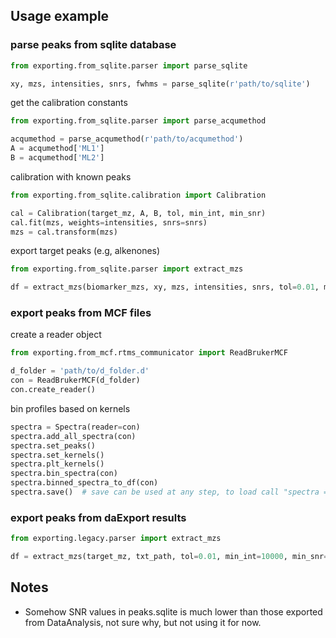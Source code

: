 
## Usage example
### parse peaks from sqlite database

```python
from exporting.from_sqlite.parser import parse_sqlite

xy, mzs, intensities, snrs, fwhms = parse_sqlite(r'path/to/sqlite')
```
get the calibration constants

```python
from exporting.from_sqlite.parser import parse_acqumethod

acqumethod = parse_acqumethod(r'path/to/acqumethod')
A = acqumethod['ML1']
B = acqumethod['ML2']
```

calibration with known peaks

```python
from exporting.from_sqlite.calibration import Calibration

cal = Calibration(target_mz, A, B, tol, min_int, min_snr)
cal.fit(mzs, weights=intensities, snrs=snrs)
mzs = cal.transform(mzs)
```

export target peaks (e.g, alkenones)

```python
from exporting.from_sqlite.parser import extract_mzs

df = extract_mzs(biomarker_mzs, xy, mzs, intensities, snrs, tol=0.01, min_int=10000, min_snr=0)
```

### export peaks from MCF files
create a reader object

```python
from exporting.from_mcf.rtms_communicator import ReadBrukerMCF

d_folder = 'path/to/d_folder.d'
con = ReadBrukerMCF(d_folder)
con.create_reader()
```

bin profiles based on kernels
```python
spectra = Spectra(reader=con)
spectra.add_all_spectra(con)
spectra.set_peaks()
spectra.set_kernels()
spectra.plt_kernels()
spectra.bin_spectra(con)
spectra.binned_spectra_to_df(con)
spectra.save()  # save can be used at any step, to load call "spectra = Spectra(reader=con, load=True)" instead
```

### export peaks from daExport results
```python
from exporting.legacy.parser import extract_mzs

df = extract_mzs(target_mz, txt_path, tol=0.01, min_int=10000, min_snr=0)
```


## Notes

- Somehow SNR values in peaks.sqlite is much lower than those exported from DataAnalysis, not sure why, but not using it for now.
